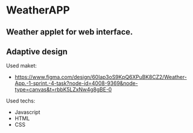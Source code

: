 # WeatherAPP

## Weather applet for web interface.

## Adaptive design

Used maket:
- https://www.figma.com/design/60Iap3oS9KpQ6XPuBK8CZ2/Weather-App.-1-sprint.-4-task?node-id=4008-9369&node-type=canvas&t=rbbK5LZxNw4g8gBE-0

Used techs:

- Javascript
- HTML
- CSS